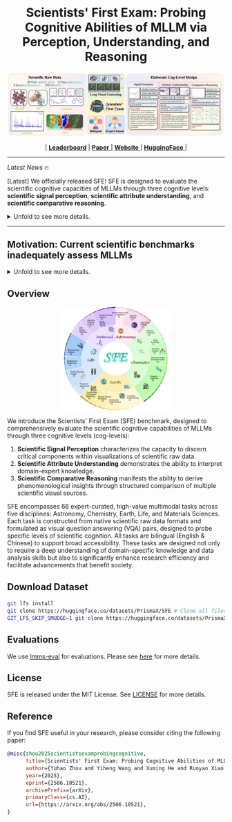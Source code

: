 # <center>Scientists' First Exam: Probing Cognitive Abilities of MLLM via Perception, Understanding, and Reasoning</center>

<p align="center">
  <picture>
    <source media="(prefers-color-scheme: dark)" srcset="assets/sfe_title.png">
    <img alt="SFE" src="assets/sfe_title.png"%>
  </picture>
</p>

<p align="center">
| <a href="https://prismax.opencompass.org.cn/leaderboard"><b>Leaderboard</b></a> | <a href="https://arxiv.org/abs/2506.10521"><b>Paper</b> </a> | <a href="https://prismax.opencompass.org.cn/"><b>Website</b> </a> | <a href="https://huggingface.co/datasets/PrismaX/SFE"><b>HuggingFace</b> </a> |
</p>


---

*Latest News* 🔥

[Latest] We officially released SFE! SFE is designed to evaluate the scientific cognitive capacities of MLLMs through three cognitive levels: **scientific signal perception**, **scientific attribute understanding**, and **scientific comparative reasoning**.

<details>
<summary>Unfold to see more details.</summary>
<br>

- [2025/06] We officially released SFE! SFE is designed to evaluate the scientific cognitive capacities of MLLMs through three cognitive levels: **scientific signal perception**, **scientific attribute understanding**, and **scientific comparative reasoning**.

</details>

---

## Motivation: Current scientific benchmarks inadequately assess MLLMs

<details>
<summary>Unfold to see more details.</summary>
<br>
Scientific discoveries increasingly rely on complex multimodal reasoning based on information-intensive scientific data and domain-specific expertise. Empowered by expert-level scientific benchmarks, scientific Multimodal Large Language Models (MLLMs) hold the potential to significantly enhance this discovery process in realistic workflows. However, current scientific benchmarks mostly focus on evaluating the knowledge understanding capabilities of MLLMs, leading to an inadequate assessment of their perception and reasoning abilities. To address this gap, we present the Scientists’ First Exam (SFE) benchmark, designed to evaluate the scientific cognitive capacities of MLLMs through three interconnected levels: **scientific signal perception**, **scientific attribute understanding**, **scientific comparative reasoning**. Specifically, SFE comprises 830 expert-verified VQA pairs across three question types, spanning 66 multimodal tasks across five high-value disciplines. Extensive experiments reveal that current **state-of-the-art** GPT-o3 and InternVL-3 achieve only 34.08% and 26.52% on SFE, highlighting significant room for MLLMs to improve in scientific realms. We hope the insights obtained in SFE will facilitate further developments in AI-enhanced scientific discoveries.

</details>

## Overview

<p align="center">
  <img src="./assets/sfe_distribution.png" alt="The structure of SFE includes 5 disciplines, 18 scientific directions, and 66 tasks." style="display: block; margin: auto; max-width: 50%;">
</p>

We introduce the Scientists' First Exam (SFE) benchmark, designed to comprehensively evaluate the scientific cognitive capabilities of MLLMs through three cognitive levels (cog-levels):

1. **Scientific Signal Perception** characterizes the capacity to discern critical components within visualizations of scientific raw data.
2. **Scientific Attribute Understanding** demonstrates the ability to interpret domain-expert knowledge.
3. **Scientific Comparative Reasoning** manifests the ability to derive phenomenological insights through structured comparison of multiple scientific visual sources. 

SFE encompasses 66 expert-curated, high-value multimodal tasks across five disciplines: Astronomy, Chemistry, Earth, Life, and Materials Sciences. 
Each task is constructed from native scientific raw data formats and formulated as visual question answering (VQA) pairs, designed to probe specific levels of scientific cognition. 
All tasks are bilingual (English \& Chinese) to support broad accessibility.
These tasks are designed not only to require a deep understanding of domain-specific knowledge and data analysis skills but also to significantly enhance research efficiency and facilitate advancements that benefit society.

## Download Dataset

 ```bash
git lfs install
git clone https://huggingface.co/datasets/PrismaX/SFE # Clone all files, including raw data
GIT_LFS_SKIP_SMUDGE=1 git clone https://huggingface.co/datasets/PrismaX/SFE # If you want to clone without large files - just their pointers
```

## Evaluations

We use [lmms-eval](https://github.com/EvolvingLMMs-Lab/lmms-eval) for evaluations. Please see [here](./evaluations/README.md) for more details.


## License

SFE is released under the MIT License. See [LICENSE](./LICENSE) for more details.


## Reference

If you find SFE useful in your research, please consider citing the following paper:

```bibtex
@misc{zhou2025scientistsexamprobingcognitive,
      title={Scientists' First Exam: Probing Cognitive Abilities of MLLM via Perception, Understanding, and Reasoning}, 
      author={Yuhao Zhou and Yiheng Wang and Xuming He and Ruoyao Xiao and Zhiwei Li and Qiantai Feng and Zijie Guo and Yuejin Yang and Hao Wu and Wenxuan Huang and Jiaqi Wei and Dan Si and Xiuqi Yao and Jia Bu and Haiwen Huang and Tianfan Fu and Shixiang Tang and Ben Fei and Dongzhan Zhou and Fenghua Ling and Yan Lu and Siqi Sun and Chenhui Li and Guanjie Zheng and Jiancheng Lv and Wenlong Zhang and Lei Bai},
      year={2025},
      eprint={2506.10521},
      archivePrefix={arXiv},
      primaryClass={cs.AI},
      url={https://arxiv.org/abs/2506.10521}, 
}
```

